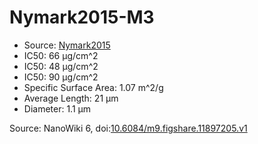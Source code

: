 <a name="material" />

# Nymark2015-M3
<script type="application/ld+json">
  {
    "@context": "https://schema.org/",
    "@type": "ChemicalSubstance",
    "@id": "https://egonw.github.io/nanowiki/nanowiki411.html#material",
    "http://purl.org/dc/terms/conformsTo":
      {
        "@type": "CreativeWork",
        "@id": "https://bioschemas.org/profiles/ChemicalSubstance/0.4-RELEASE/"
      },
    "identfier": "411",
    "name": "Nymark2015-M3",
    "url": "https://egonw.github.io/nanowiki/nanowiki411.html#material",
    "sameAs": "http://127.0.0.1/mediawiki/index.php/Special:URIResolver/Nymark2015-2DM3"
  }
</script>


* Source: [Nymark2015](articleNymark2015.md)
* IC50: 66 μg/cm^2
* IC50: 48 μg/cm^2
* IC50: 90 μg/cm^2
* Specific Surface Area: 1.07 m^2/g
* Average Length: 21 μm
* Diameter: 1.1 μm


Source: NanoWiki 6, doi:[10.6084/m9.figshare.11897205.v1](https://doi.org/10.6084/m9.figshare.11897205.v1)
